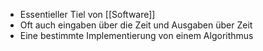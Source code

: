 - Essentieller Tiel von [[Software]]
- Oft auch eingaben über die Zeit und Ausgaben über Zeit
- Eine bestimmte Implementierung von einem Algorithmus

